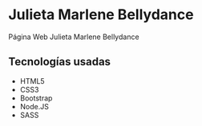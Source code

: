 <h1>Julieta Marlene Bellydance</h1>

<p>Página Web Julieta Marlene Bellydance</p>

<h2>Tecnologías usadas</h2>
<ul>
<li>HTML5</li>
<li>CSS3</li>
<li>Bootstrap</li>
<li>Node.JS</li>
<li>SASS</li>
</ul>